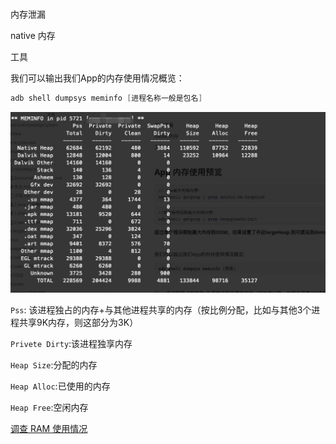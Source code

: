 # 



















内存泄漏

native 内存

工具







我们可以输出我们App的内存使用情况概览：

```java
adb shell dumpsys meminfo [进程名称一般是包名]
```

![image-20200803191900002](images/image-20200803191900002.png)

`Pss`: 该进程独占的内存+与其他进程共享的内存（按比例分配，比如与其他3个进程共享9K内存，则这部分为3K）

`Privete Dirty`:该进程独享内存

`Heap Size`:分配的内存

`Heap Alloc`:已使用的内存

`Heap Free`:空闲内存





[调查 RAM 使用情况](https://developer.android.com/studio/profile/investigate-ram)